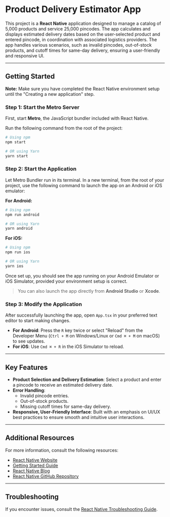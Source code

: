 
# Product Delivery Estimator App

This project is a **React Native** application designed to manage a catalog of 5,000 products and service 25,000 pincodes. The app calculates and displays estimated delivery dates based on the user-selected product and entered pincode, in coordination with associated logistics providers. The app handles various scenarios, such as invalid pincodes, out-of-stock products, and cutoff times for same-day delivery, ensuring a user-friendly and responsive UI.

---

## Getting Started

**Note:** Make sure you have completed the React Native environment setup until the "Creating a new application" step.

### Step 1: Start the Metro Server

First, start **Metro**, the JavaScript bundler included with React Native.

Run the following command from the root of the project:

```bash
# Using npm
npm start

# OR using Yarn
yarn start
```

### Step 2: Start the Application

Let Metro Bundler run in its terminal. In a new terminal, from the root of your project, use the following command to launch the app on an Android or iOS emulator:

**For Android:**

```bash
# Using npm
npm run android

# OR using Yarn
yarn android
```

**For iOS:**

```bash
# Using npm
npm run ios

# OR using Yarn
yarn ios
```

Once set up, you should see the app running on your Android Emulator or iOS Simulator, provided your environment setup is correct.

> You can also launch the app directly from **Android Studio** or **Xcode**.

### Step 3: Modify the Application

After successfully launching the app, open `App.tsx` in your preferred text editor to start making changes.

- **For Android**: Press the `R` key twice or select "Reload" from the Developer Menu (`Ctrl + M` on Windows/Linux or `Cmd ⌘ + M` on macOS) to see updates.
- **For iOS**: Use `Cmd ⌘ + R` in the iOS Simulator to reload.

---

## Key Features

- **Product Selection and Delivery Estimation**: Select a product and enter a pincode to receive an estimated delivery date.
- **Error Handling**:
  - Invalid pincode entries.
  - Out-of-stock products.
  - Missing cutoff times for same-day delivery.
- **Responsive, User-Friendly Interface**: Built with an emphasis on UI/UX best practices to ensure smooth and intuitive user interactions.

---

## Additional Resources

For more information, consult the following resources:

- [React Native Website](https://reactnative.dev/)
- [Getting Started Guide](https://reactnative.dev/docs/getting-started)
- [React Native Blog](https://reactnative.dev/blog)
- [React Native GitHub Repository](https://github.com/facebook/react-native)

---

## Troubleshooting

If you encounter issues, consult the [React Native Troubleshooting Guide](https://reactnative.dev/docs/troubleshooting).

